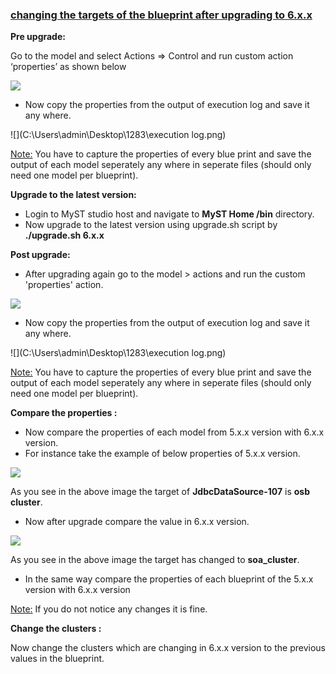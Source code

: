 

### <u>**changing the targets of the blueprint after upgrading to 6.x.x**</u> 

**Pre upgrade:**

Go to the model and select  Actions => Control and  run custom action ‘properties’ as shown below

![](C:\Users\admin\Desktop\1283\custom.png)





 - Now copy the properties from the output of execution log and save it any where.

![](C:\Users\admin\Desktop\1283\execution log.png)

<u>Note:</u> You have to capture the properties of every blue print and save the output of each model seperately  any where in seperate files (should only need one model per blueprint).

**Upgrade to the latest version:**

- Login to MyST studio host and navigate to **MyST Home /bin** directory.
- Now upgrade to the latest version using upgrade.sh script by **./upgrade.sh 6.x.x**

**Post upgrade:**

- After upgrading again go to the model > actions and run the custom 'properties' action.

![](C:\Users\admin\Desktop\1283\custom.png) 



- Now copy the properties from the output of execution log and save it any where.

![](C:\Users\admin\Desktop\1283\execution log.png)

<u>Note:</u> You have to capture the properties of every blue print and save the output of each model seperately  any where in seperate files (should only need one model per blueprint).



**Compare the properties :**

- Now compare the properties of each model from 5.x.x version with  6.x.x version.
- For instance take the example of below properties of 5.x.x version.

![](C:\Users\admin\Desktop\1283\5.9.1.png)

As you see in the above image  the target  of **JdbcDataSource-107** is **osb cluster**.

- Now after upgrade compare the value in 6.x.x version.

![](C:\Users\admin\Desktop\1283\6.3.1.png)





As you see in the above image the target has changed to **soa_cluster**.



- In the same way compare the properties of each blueprint of the 5.x.x version with 6.x.x version

<u>Note:</u> If you do not notice any changes it is fine.

**Change the clusters :**

Now change the clusters which are changing in 6.x.x version to the previous values in the blueprint.


